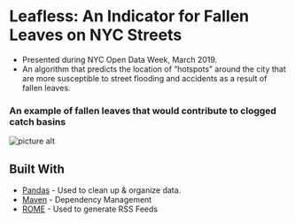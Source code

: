 # Leafless: An Indicator for Fallen Leaves on NYC Streets
* Presented during NYC Open Data Week, March 2019.
* An algorithm that predicts the location of “hotspots” around the city that are more susceptible to street flooding and accidents as a result of fallen leaves.

### An example of fallen leaves that would contribute to clogged catch basins
![picture alt](https://torontodrainservice.com/wp-content/uploads/2016/10/Leaves05-1024x310.jpg "An example of fallen leaves.") 

## Built With
* [Pandas](https://pandas.pydata.org/) - Used to clean up & organize data.
* [Maven](https://maven.apache.org/) - Dependency Management
* [ROME](https://rometools.github.io/rome/) - Used to generate RSS Feeds

